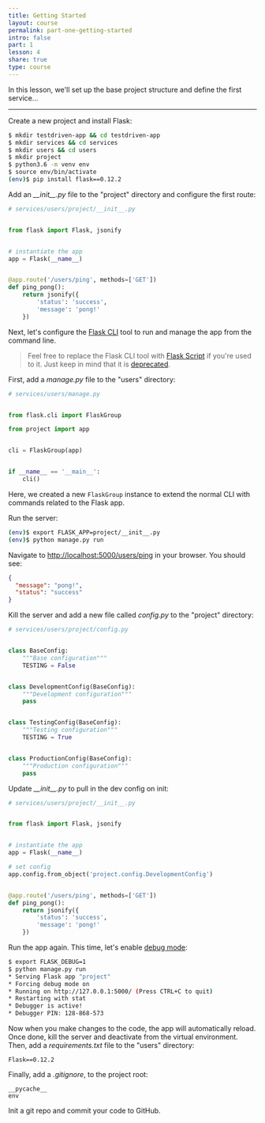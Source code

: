 ```yaml
---
title: Getting Started
layout: course
permalink: part-one-getting-started
intro: false
part: 1
lesson: 4
share: true
type: course
---
```


In this lesson, we'll set up the base project structure and define the first service...

---

Create a new project and install Flask:

```sh
$ mkdir testdriven-app && cd testdriven-app
$ mkdir services && cd services
$ mkdir users && cd users
$ mkdir project
$ python3.6 -m venv env
$ source env/bin/activate
(env)$ pip install flask==0.12.2
```

Add an *\_\_init\_\_.py* file to the "project" directory and configure the first route:

```python
# services/users/project/__init__.py


from flask import Flask, jsonify


# instantiate the app
app = Flask(__name__)


@app.route('/users/ping', methods=['GET'])
def ping_pong():
    return jsonify({
        'status': 'success',
        'message': 'pong!'
    })
```

Next, let's configure the [Flask CLI](http://flask.pocoo.org/docs/0.12/cli/) tool to run and manage the app from the command line.

> Feel free to replace the Flask CLI tool with [Flask Script](https://flask-script.readthedocs.io/en/latest/) if you're used to it. Just keep in mind that it is [deprecated](https://github.com/smurfix/flask-script/issues/172).

First, add a *manage.py* file to the "users" directory:

```python
# services/users/manage.py


from flask.cli import FlaskGroup

from project import app


cli = FlaskGroup(app)


if __name__ == '__main__':
    cli()
```



Here, we created a new `FlaskGroup` instance to extend the normal CLI with commands related to the Flask app.

Run the server:

```sh
(env)$ export FLASK_APP=project/__init__.py
(env)$ python manage.py run
```

Navigate to [http://localhost:5000/users/ping](http://localhost:5000/users/ping) in your browser. You should see:

```json
{
  "message": "pong!",
  "status": "success"
}
```

Kill the server and add a new file called *config.py* to the "project" directory:

```python
# services/users/project/config.py


class BaseConfig:
    """Base configuration"""
    TESTING = False


class DevelopmentConfig(BaseConfig):
    """Development configuration"""
    pass


class TestingConfig(BaseConfig):
    """Testing configuration"""
    TESTING = True


class ProductionConfig(BaseConfig):
    """Production configuration"""
    pass
```

Update *\_\_init\_\_.py* to pull in the dev config on init:

```python
# services/users/project/__init__.py


from flask import Flask, jsonify


# instantiate the app
app = Flask(__name__)

# set config
app.config.from_object('project.config.DevelopmentConfig')


@app.route('/users/ping', methods=['GET'])
def ping_pong():
    return jsonify({
        'status': 'success',
        'message': 'pong!'
    })
```

Run the app again. This time, let's enable [debug mode](http://flask.pocoo.org/docs/0.12/quickstart/#debug-mode):

```sh
$ export FLASK_DEBUG=1
$ python manage.py run
* Serving Flask app "project"
* Forcing debug mode on
* Running on http://127.0.0.1:5000/ (Press CTRL+C to quit)
* Restarting with stat
* Debugger is active!
* Debugger PIN: 128-868-573
```

Now when you make changes to the code, the app will automatically reload. Once done, kill the server and deactivate from the virtual environment. Then, add a *requirements.txt* file to the "users" directory:

```
Flask==0.12.2
```

Finally, add a *.gitignore*, to the project root:

```
__pycache__
env
```

Init a git repo and commit your code to GitHub.
